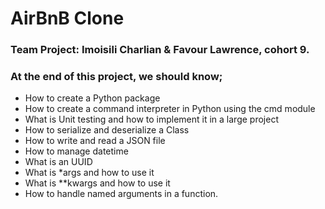 # AirBnB Clone 
### Team Project: Imoisili Charlian & Favour Lawrence, cohort 9.

### At the end of this project, we should know;
* How to create a Python package
* How to create a command interpreter in Python using the cmd module
* What is Unit testing and how to implement it in a large project
* How to serialize and deserialize a Class
* How to write and read a JSON file
* How to manage datetime
* What is an UUID
* What is *args and how to use it
* What is **kwargs and how to use it
* How to handle named arguments in a function.
